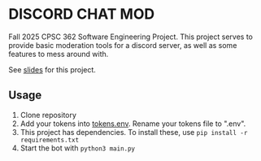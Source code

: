 # DISCORD CHAT MOD

Fall 2025 CPSC 362 Software Engineering Project. This project serves to provide basic moderation tools for a discord server, as well as some features to mess around with. 

See [slides](https://docs.google.com/presentation/d/17DJmoD6WFfxd9AiNUDRIPs4ZdAONSKlM_zMwWavG3Ds/edit?usp=sharing) for this project. 

## Usage
1. Clone repository 
2. Add your tokens into [tokens.env](https://github.com/Nbkvig/Discord-Chat-Mod/blob/main/tokens.env). Rename your tokens file to ".env". 
3. This project has dependencies. To install these, use `pip install -r requirements.txt`
4. Start the bot with `python3 main.py`